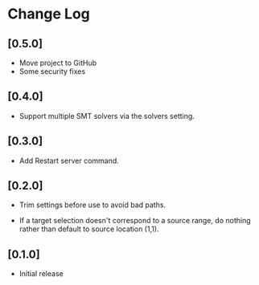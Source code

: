 # Change Log

## [0.5.0]

- Move project to GitHub
- Some security fixes

## [0.4.0]

- Support multiple SMT solvers via the solvers setting.

## [0.3.0]

- Add Restart server command.

## [0.2.0]

- Trim settings before use to avoid bad paths.

- If a target selection doesn't correspond to a source range, do nothing rather than default to source location (1,1).

## [0.1.0]

- Initial release

